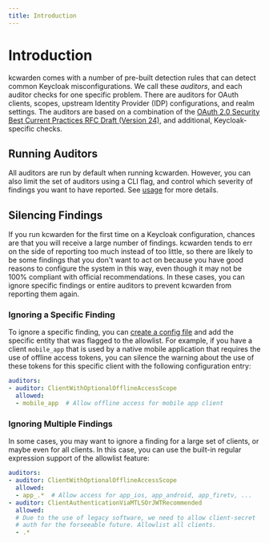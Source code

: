 ```yaml
---
title: Introduction
---
```


# Introduction

kcwarden comes with a number of pre-built detection rules that can detect common Keycloak misconfigurations.
We call these _auditors_, and each auditor checks for one specific problem.
There are auditors for OAuth clients, scopes, upstream Identity Provider (IDP) configurations, and realm settings. 
The auditors are based on a combination of
the [OAuth 2.0 Security Best Current Practices RFC Draft (Version 24)](https://datatracker.ietf.org/doc/html/draft-ietf-oauth-security-topics-24),
and additional, Keycloak-specific checks.

## Running Auditors

All auditors are run by default when running kcwarden. However, you can also limit the set of auditors using a CLI flag, and control which severity of findings you want to have reported. See [usage](../usage.md) for more details.

## Silencing Findings

If you run kcwarden for the first time on a Keycloak configuration, chances are that you will receive a large number of
findings.
kcwarden tends to err on the side of reporting too much instead of too little, so there are likely to be some findings
that you don't want to act on because you have good reasons to configure the system in this way, even though it may not
be 100% compliant with official recommendations.
In these cases, you can ignore specific findings or entire auditors to prevent kcwarden from reporting them again.

### Ignoring a Specific Finding

To ignore a specific finding, you can [create a config file](../usage.md#generate-config-template) and add the specific entity that was flagged to the allowlist. For example, if you have a client `mobile_app` that is used by a native mobile application that requires the use of offline access tokens, you can silence the warning about the use of these tokens for this specific client with the following configuration entry:

```yaml
auditors:
- auditor: ClientWithOptionalOfflineAccessScope
  allowed:
  - mobile_app  # Allow offline access for mobile app client
```

### Ignoring Multiple Findings

In some cases, you may want to ignore a finding for a large set of clients, or maybe even for all clients. In this case, you can use the built-in regular expression support of the allowlist feature:

```yaml
auditors:
- auditor: ClientWithOptionalOfflineAccessScope
  allowed:
  - app_.*  # Allow access for app_ios, app_android, app_firetv, ...
- auditor: ClientAuthenticationViaMTLSOrJWTRecommended
  allowed:
  # Due to the use of legacy software, we need to allow client-secret 
  # auth for the forseeable future. Allowlist all clients.
  - .*  
```